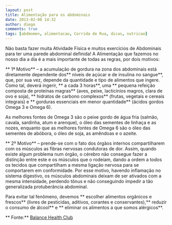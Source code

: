 ```yaml
---
layout: post
title: Alimentação para os abdominais
date: 2013-02-08 14:32
author: diego
comments: true
tags: [abdmomen, alimentacao, Corrida de Rua, dicas, nutricao]
---
```

Não basta fazer muita Atividade Física e muitos exercícios de Abdominais para ter uma parede abdominal definida! A Alimentação que fazemos no nosso dia a dia é a mais importante de todas as regras, por dois motivos:

** 1ª Motivo** – a acumulação de gordura na zona dos abdominais está diretamente dependente dos**  níveis de açúcar e de insulina no sangue**, que, por sua vez, depende da quantidade e tipo de alimentos que ingere. Como tal, deverá ingerir, ** a cada 3 horas**, uma ** pequena refeição composta de proteínas magras** (aves, peixe, lacticínios magros, clara de ovo e soja), ** hidratos de carbono complexos** (frutas, vegetais e cereais integrais) e ** gorduras essenciais em menor quantidade** (ácidos gordos Omega 3 e Omega 6).

As melhores fontes de Omega 3 são o peixe gordo de água fria (salmão, cavala, sardinha, atum e arenque), o óleo das sementes de linhaça e as nozes, enquanto que as melhores fontes de Omega 6 são o óleo das sementes de abóbora, o óleo de soja, as amêndoas e o azeite.

** 2º Motivo** – prende-se com o fato dos órgãos internos compartilharem com os músculos as fibras nervosas condutoras de dor. Assim, quando existe algum problema num órgão, o cérebro não consegue fazer a distinção entre este e os músculos que o rodeiam, dando a ordem a todos os tecidos que compartilham a mesma ligação nervosa para se comportarem em conformidade. Por esse motivo, havendo inflamação no sistema digestivo, os músculos abdominais deixam de ser ativados com a mesma intensidade, perdendo tônus e não conseguindo impedir a tão generalizada protuberância abdominal.

Para evitar tal fenômeno, devemos ** escolher alimentos orgânicos e frescos** (livres de pesticidas, aditivos, corantes e conservantes),** reduzir o consumo de álcool** e ** eliminar os alimentos a que somos alérgicos**.

** Fonte:** <a href="http://balance.pt/1180-alimentacao-para-os-abdominais" target="_blank">Balance Health Club</a>
